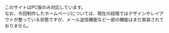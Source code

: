 このサイトはPC版のみ対応しています。<br>
なお、今回制作したホームページについては、現在の段階ではデザインやレイアウトが整っている状態ですが、メール送信機能など一部の機能はまだ実装されておりません。
